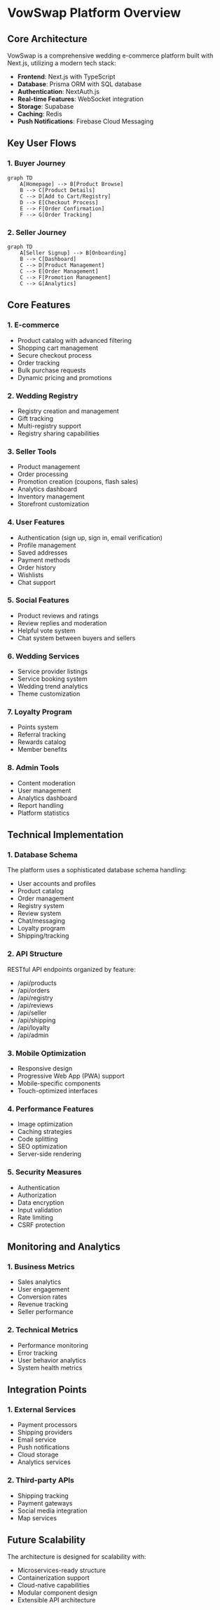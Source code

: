 # VowSwap Platform Overview

## Core Architecture

VowSwap is a comprehensive wedding e-commerce platform built with Next.js, utilizing a modern tech stack:

- **Frontend**: Next.js with TypeScript
- **Database**: Prisma ORM with SQL database
- **Authentication**: NextAuth.js
- **Real-time Features**: WebSocket integration
- **Storage**: Supabase
- **Caching**: Redis
- **Push Notifications**: Firebase Cloud Messaging

## Key User Flows

### 1. Buyer Journey
```mermaid
graph TD
    A[Homepage] --> B[Product Browse]
    B --> C[Product Details]
    C --> D[Add to Cart/Registry]
    D --> E[Checkout Process]
    E --> F[Order Confirmation]
    F --> G[Order Tracking]
```

### 2. Seller Journey
```mermaid
graph TD
    A[Seller Signup] --> B[Onboarding]
    B --> C[Dashboard]
    C --> D[Product Management]
    C --> E[Order Management]
    C --> F[Promotion Management]
    C --> G[Analytics]
```

## Core Features

### 1. E-commerce
- Product catalog with advanced filtering
- Shopping cart management
- Secure checkout process
- Order tracking
- Bulk purchase requests
- Dynamic pricing and promotions

### 2. Wedding Registry
- Registry creation and management
- Gift tracking
- Multi-registry support
- Registry sharing capabilities

### 3. Seller Tools
- Product management
- Order processing
- Promotion creation (coupons, flash sales)
- Analytics dashboard
- Inventory management
- Storefront customization

### 4. User Features
- Authentication (sign up, sign in, email verification)
- Profile management
- Saved addresses
- Payment methods
- Order history
- Wishlists
- Chat support

### 5. Social Features
- Product reviews and ratings
- Review replies and moderation
- Helpful vote system
- Chat system between buyers and sellers

### 6. Wedding Services
- Service provider listings
- Service booking system
- Wedding trend analytics
- Theme customization

### 7. Loyalty Program
- Points system
- Referral tracking
- Rewards catalog
- Member benefits

### 8. Admin Tools
- Content moderation
- User management
- Analytics dashboard
- Report handling
- Platform statistics

## Technical Implementation

### 1. Database Schema
The platform uses a sophisticated database schema handling:
- User accounts and profiles
- Product catalog
- Order management
- Registry system
- Review system
- Chat/messaging
- Loyalty program
- Shipping/tracking

### 2. API Structure
RESTful API endpoints organized by feature:
- /api/products
- /api/orders
- /api/registry
- /api/reviews
- /api/seller
- /api/shipping
- /api/loyalty
- /api/admin

### 3. Mobile Optimization
- Responsive design
- Progressive Web App (PWA) support
- Mobile-specific components
- Touch-optimized interfaces

### 4. Performance Features
- Image optimization
- Caching strategies
- Code splitting
- SEO optimization
- Server-side rendering

### 5. Security Measures
- Authentication
- Authorization
- Data encryption
- Input validation
- Rate limiting
- CSRF protection

## Monitoring and Analytics

### 1. Business Metrics
- Sales analytics
- User engagement
- Conversion rates
- Revenue tracking
- Seller performance

### 2. Technical Metrics
- Performance monitoring
- Error tracking
- User behavior analytics
- System health metrics

## Integration Points

### 1. External Services
- Payment processors
- Shipping providers
- Email service
- Push notifications
- Cloud storage
- Analytics services

### 2. Third-party APIs
- Shipping tracking
- Payment gateways
- Social media integration
- Map services

## Future Scalability

The architecture is designed for scalability with:
- Microservices-ready structure
- Containerization support
- Cloud-native capabilities
- Modular component design
- Extensible API architecture
